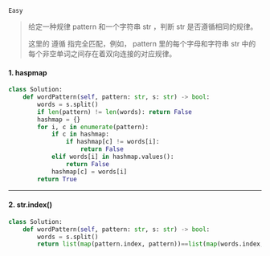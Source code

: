 `Easy`

> 给定一种规律 pattern 和一个字符串 str ，判断 str 是否遵循相同的规律。
>
> 这里的 遵循 指完全匹配，例如， pattern 里的每个字母和字符串 str 中的每个非空单词之间存在着双向连接的对应规律。
>

#### 1. haspmap

```python
class Solution:
    def wordPattern(self, pattern: str, s: str) -> bool:
        words = s.split()
        if len(pattern) != len(words): return False
        hashmap = {}
        for i, c in enumerate(pattern):
            if c in hashmap:
                if hashmap[c] != words[i]:
                    return False
            elif words[i] in hashmap.values():
                return False
            hashmap[c] = words[i]
        return True
```



---

#### 2. str.index()

```python
class Solution:
    def wordPattern(self, pattern: str, s: str) -> bool:
        words = s.split()
        return list(map(pattern.index, pattern))==list(map(words.index, words))
```

